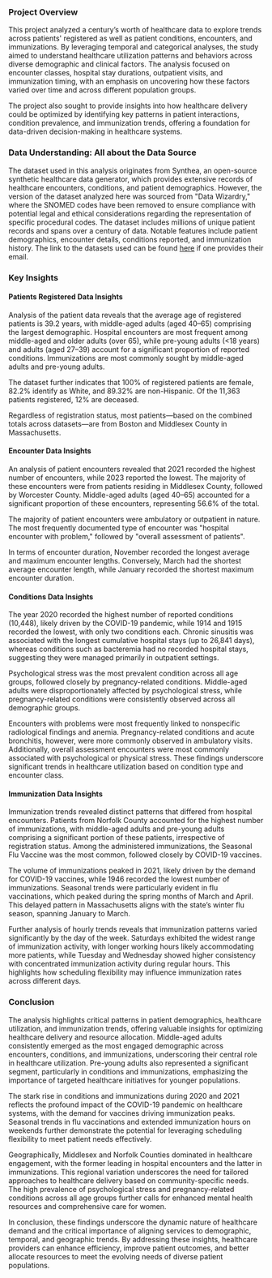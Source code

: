 ### Project Overview
This project analyzed a century’s worth of healthcare data to explore trends across patients' registered as well as patient conditions, encounters, and immunizations. By leveraging temporal and categorical analyses, the study aimed to understand healthcare utilization patterns and behaviors across diverse demographic and clinical factors. The analysis focused on encounter classes, hospital stay durations, outpatient visits, and immunization timing, with an emphasis on uncovering how these factors varied over time and across different population groups.

The project also sought to provide insights into how healthcare delivery could be optimized by identifying key patterns in patient interactions, condition prevalence, and immunization trends, offering a foundation for data-driven decision-making in healthcare systems.

### Data Understanding: All about the Data Source
The dataset used in this analysis originates from Synthea, an open-source synthetic healthcare data generator, which provides extensive records of healthcare encounters, conditions, and patient demographics. However, the version of the dataset analyzed here was sourced from "Data Wizardry," where the SNOMED codes have been removed to ensure compliance with potential legal and ethical considerations regarding the representation of specific procedural codes. The dataset includes millions of unique patient records and spans over a century of data. Notable features include patient demographics, encounter details, conditions reported, and immunization history. The link to the datasets used can be found [here](https://datawizardry.academy/sql-basics-healthcare/) if one provides their email. 

### Key Insights 
#### Patients Registered Data Insights
Analysis of the patient data reveals that the average age of registered patients is 39.2 years, with middle-aged adults (aged 40–65) comprising the largest demographic. Hospital encounters are most frequent among middle-aged and older adults (over 65), while pre-young adults (<18 years) and adults (aged 27–39) account for a significant proportion of reported conditions. Immunizations are most commonly sought by middle-aged adults and pre-young adults. 

The dataset further indicates that 100% of registered patients are female, 82.2% identify as White, and 89.32% are non-Hispanic. Of the 11,363 patients registered, 12% are deceased.

Regardless of registration status, most patients—based on the combined totals across datasets—are from Boston and Middlesex County in Massachusetts. 

#### Encounter Data Insights
An analysis of patient encounters revealed that 2021 recorded the highest number of encounters, while 2023 reported the lowest. The majority of these encounters were from patients residing in Middlesex County, followed by Worcester County. Middle-aged adults (aged 40–65) accounted for a significant proportion of these encounters, representing 56.6% of the total.

The majority of patient encounters were ambulatory or outpatient in nature. The most frequently documented type of encounter was "hospital encounter with problem," followed by "overall assessment of patients". 

In terms of encounter duration, November recorded the longest average and maximum encounter lengths. Conversely, March had the shortest average encounter length, while January recorded the shortest maximum encounter duration.

#### Conditions Data Insights
The year 2020 recorded the highest number of reported conditions (10,448), likely driven by the COVID-19 pandemic, while 1914 and 1915 recorded the lowest, with only two conditions each. Chronic sinusitis was associated with the longest cumulative hospital stays (up to 26,841 days), whereas conditions such as bacteremia had no recorded hospital stays, suggesting they were managed primarily in outpatient settings.

Psychological stress was the most prevalent condition across all age groups, followed closely by pregnancy-related conditions. Middle-aged adults were disproportionately affected by psychological stress, while pregnancy-related conditions were consistently observed across all demographic groups.

Encounters with problems were most frequently linked to nonspecific radiological findings and anemia. Pregnancy-related conditions and acute bronchitis, however, were more commonly observed in ambulatory visits. Additionally, overall assessment encounters were most commonly associated with psychological or physical stress. These findings underscore significant trends in healthcare utilization based on condition type and encounter class.

#### Immunization Data Insights
Immunization trends revealed distinct patterns that differed from hospital encounters. Patients from Norfolk County accounted for the highest number of immunizations, with middle-aged adults and pre-young adults comprising a significant portion of these patients, irrespective of registration status. Among the administered immunizations, the Seasonal Flu Vaccine was the most common, followed closely by COVID-19 vaccines.

The volume of immunizations peaked in 2021, likely driven by the demand for COVID-19 vaccines, while 1946 recorded the lowest number of immunizations. Seasonal trends were particularly evident in flu vaccinations, which peaked during the spring months of March and April. This delayed pattern in Massachusetts aligns with the state’s winter flu season, spanning January to March. 

Further analysis of hourly trends reveals that immunization patterns varied significantly by the day of the week. Saturdays exhibited the widest range of immunization activity, with longer working hours likely accommodating more patients, while Tuesday and Wednesday showed higher consistency with concentrated immunization activity during regular hours. This highlights how scheduling flexibility may influence immunization rates across different days.

### Conclusion
The analysis highlights critical patterns in patient demographics, healthcare utilization, and immunization trends, offering valuable insights for optimizing healthcare delivery and resource allocation. Middle-aged adults consistently emerged as the most engaged demographic across encounters, conditions, and immunizations, underscoring their central role in healthcare utilization. Pre-young adults also represented a significant segment, particularly in conditions and immunizations, emphasizing the importance of targeted healthcare initiatives for younger populations.

The stark rise in conditions and immunizations during 2020 and 2021 reflects the profound impact of the COVID-19 pandemic on healthcare systems, with the demand for vaccines driving immunization peaks. Seasonal trends in flu vaccinations and extended immunization hours on weekends further demonstrate the potential for leveraging scheduling flexibility to meet patient needs effectively.

Geographically, Middlesex and Norfolk Counties dominated in healthcare engagement, with the former leading in hospital encounters and the latter in immunizations. This regional variation underscores the need for tailored approaches to healthcare delivery based on community-specific needs. The high prevalence of psychological stress and pregnancy-related conditions across all age groups further calls for enhanced mental health resources and comprehensive care for women.

In conclusion, these findings underscore the dynamic nature of healthcare demand and the critical importance of aligning services to demographic, temporal, and geographic trends. By addressing these insights, healthcare providers can enhance efficiency, improve patient outcomes, and better allocate resources to meet the evolving needs of diverse patient populations.
